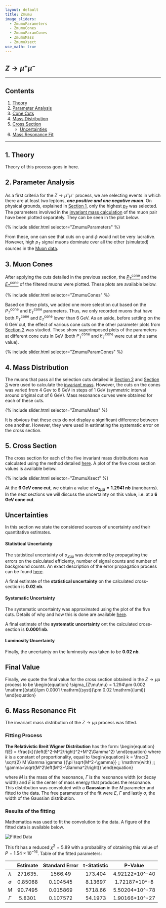 ```yaml
---
layout: default
title: Zmumu
image_sliders:
  - ZmumuParameters
  - ZmumuCones
  - ZmumuParamCones
  - ZmumuMass
  - ZmumuXsect
use_math: true
---
```


## $Z\rightarrow\mu^+\mu^-$
---
## Contents

1. [Theory](#1-theory)
2. [Parameter Analysis](#2-parameter-analysis)
3. [Cone Cuts](#3-cone-cuts)
4. [Mass Distribution](#4-mass-distribution)
5. [Cross Section](#5-cross-section)
	* [Uncertainties](#uncertainties)
6. [Mass Resonance Fit](#6-mass-resonance-fit)

---

## 1. Theory
Theory of this process goes in here.

## 2. Parameter Analysis

As a first criteria for the $Z\rightarrow\mu^+\mu^-$ process, we are selecting events in which there are at least two leptons, **_one positive and one negative muon_**. On physical grounds, explained in [Section 1](#1.-theory), only the highest [$p_T$](index.md#variable-names) was selected.
The parameters involved in the [invariant mass calculation](index.md#invariant-mass) of the muon pair have been plotted separately. They can be seen in the plot below.

{% include slider.html selector="ZmumuParameters" %}

From these, one can see that cuts on $\eta$ and $\phi$ would not be very lucrative. However, high $p_T$ signal muons dominate over all the other (simulated) sources in the [Muon data](index.md#data-sets-and-simulations).


## 3. Muon Cones

After applying the cuts detailed in the previous section, the [$P_T^\mathrm{cone}$](index.md#variable-names) and the [$E_T^\mathrm{cone}$](index.md#variable-names) of the filtered muons were plotted. These plots are available below.

{% include slider.html selector="ZmumuCones" %}

Based on these plots, we added one more selection cut based on the $P_T^\mathrm{cone}$ and $E_T^\mathrm{cone}$ parameters. Thus, we only recorded muons that have both $P_T^\mathrm{cone}$ and $E_T^\mathrm{cone}$ lower than 6 GeV.
As an aside, before settling on the 6 GeV cut, the effect of various cone cuts on the other parameter plots from [Section 2](#2-parameter-analysis) was studied. These show superimposed plots of the parameters at different cone cuts in GeV (both $P_T^\mathrm{cone}$ and $E_T^\mathrm{cone}$ were cut at the same value).

{% include slider.html selector="ZmumuParamCones" %}

## 4. Mass Distribution

The muons that pass all the selection cuts detailed in [Section 2](#2-parameter-analysis) and [Section 3](#3-muon-cones) were used to calculate the [invariant mass](#invariant-mass). However, the cuts on the cones was varied from 4 Gev to 8 GeV in steps of 1 GeV (symmetric interval around original cut of 6 GeV). Mass resonance curves were obtained for each of these cuts.

{% include slider.html selector="ZmumuMass" %}

It is obvious that these cuts do not display a significant difference between one another. However, they were used in estimating the systematic error on the cross section.

## 5. Cross Section

The cross section for each of the five invariant mass distributions was calculated using the method detailed [here](index.md#cross-sections). A plot of the five cross section values is available below.

{% include slider.html selector="ZmumuXsect" %}

At the **6 GeV cone cut**, we obtain a value of **$\sigma_{Z\mu\mu} = 1.2941$ nb** (nanobarns).
In the next sections we will discuss the uncertainty on this value, i.e. at a **6 GeV cone cut**.
## Uncertainties

In this section we state the considered sources of uncertainty and their quantitative estimates.

#### Statistical Uncertainty
The statistical uncertainty of $\sigma_{Z\mu\mu}$ was determined by propagating the errors on the calculated efficienty, number of signal counts and number of background counts. An exact description of the error propagation process can be found [here](index.md#uncertainties).

A final estimate of the **statistical uncertainty** on the calculated cross-section is **0.02 nb**.

#### Systematic Uncertainty
The systematic uncertainty was approximated using the plot of the five cuts. Details of why and how this is done are available [here](index.md#uncertainties). 

A final estimate of the **systematic uncertainty** ont the calculated cross-section is **0.0001 nb**.
#### Luminosity Uncertainty
Finally, the uncertainty on the luminosity was taken to be **0.02 nb**.

## Final Value
Finally, we quote the final value for the cross section obtained in the $Z\rightarrow\mu\mu$ process to be
\begin{equation}
\sigma_{Z\mu\mu} = 1.294\pm 0.002 \mathrm{(stat)}\pm 0.0001 \mathrm{(syst)}\pm 0.02 \mathrm{(lumi)}
\end{equation}

## 6. Mass Resonance Fit

The invariant mass distribution of the $Z\rightarrow\mu\mu$ process was fitted. 

### Fitting Process
**The Relativistic Breit Wigner Distribution** has the form:
\begin{equation}
f(E) = \frac{k}{\left(E^2-M^2\right)^2+M^2\Gamma^2}
\end{equation}
where $k$ is a constant of proportionality, equal to 
\begin{equation}
k = \frac{2 \sqrt{2} M \Gamma  \gamma }{\pi \sqrt{M^2+\gamma}} \;\; \mathrm{with} \;\; \gamma=\sqrt{M^2\left(M^2+\Gamma^2\right)}
\end{equation}

where $M$ is the mass of the resonance, $\Gamma$ is the resonance width (or decay width) and $E$ is the center of mass energy that produces the resonance. This distribution was convoluted with a **Gaussian** in the $M$ parameter and fitted to the data. The free parameters of the fit were $E$, $\Gamma$ and lastly $\sigma$, the width of the Gaussian distribution. 

### Results of the fitting

Mathematica was used to fit the convolution to the data. A figure of the fitted data is available below.

![Fitted Data](/assets/figures/Zmumu/fitted/fitted.png)

This fit has a reduced $\chi^2 = 5.89$ with a probability of obtaining this value of $P=1.54\times 10^{-16}$. Table of the fitted parameters:

|           | Estimate | Standard Error | t-Statistic |     P-Value    |
|:---------:|:--------:|:--------------:|:-----------:|:--------------:|
| $\lambda$ |  271635. |     1566.49    |   173.404   | 4.92122*10^-40 |
|  $\sigma$ |  0.85068 |    0.104545    |   8.13697   |  1.72187*10^-8 |
|    $M$    |  90.7495 |    0.015869    |   5718.66   | 5.50204*10^-78 |
|  $\Gamma$ |  5.8301  |    0.107572    |   54.1973   | 1.90166*10^-27 |